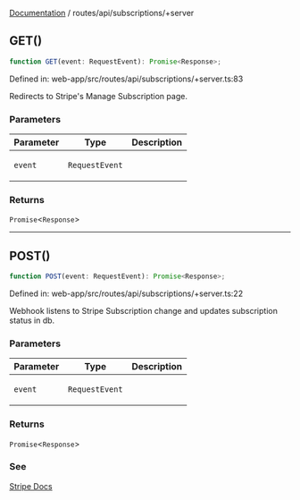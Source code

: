 [Documentation](../../../modules.md) / routes/api/subscriptions/+server

## GET()

```ts
function GET(event: RequestEvent): Promise<Response>;
```

Defined in: web-app/src/routes/api/subscriptions/+server.ts:83

Redirects to Stripe's Manage Subscription page.

### Parameters

<table>
<thead>
<tr>
<th>Parameter</th>
<th>Type</th>
<th>Description</th>
</tr>
</thead>
<tbody>
<tr>
<td>

`event`

</td>
<td>

`RequestEvent`

</td>
<td>

</td>
</tr>
</tbody>
</table>

### Returns

`Promise`&lt;`Response`&gt;

***

## POST()

```ts
function POST(event: RequestEvent): Promise<Response>;
```

Defined in: web-app/src/routes/api/subscriptions/+server.ts:22

Webhook listens to Stripe Subscription change
and updates subscription status in db.

### Parameters

<table>
<thead>
<tr>
<th>Parameter</th>
<th>Type</th>
<th>Description</th>
</tr>
</thead>
<tbody>
<tr>
<td>

`event`

</td>
<td>

`RequestEvent`

</td>
<td>

</td>
</tr>
</tbody>
</table>

### Returns

`Promise`&lt;`Response`&gt;

### See

[Stripe Docs](https://stripe.com/docs/api/subscriptions/object)
